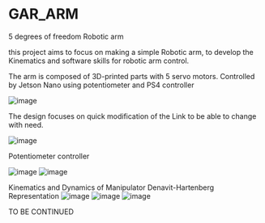 # GAR_ARM
5 degrees of freedom Robotic arm

this project aims to focus on making a simple Robotic arm, to develop the Kinematics and software skills for robotic arm control.

The arm is composed of 3D-printed parts with 5 servo motors. Controlled by Jetson Nano using potentiometer and PS4 controller

![image](https://github.com/EricMEP/GAR_ARM/assets/48544912/ba0ea11f-552c-48b2-90a3-93fecfb14a93)

The design focuses on quick modification of the Link to be able to change with need.

![image](https://github.com/EricMEP/GAR_ARM/assets/48544912/864d0446-a801-4c4f-9b34-9ec2a29c9c96)


Potentiometer controller

![image](https://github.com/EricMEP/GAR_ARM/assets/48544912/211ac714-a55a-4537-94e2-846ebf609710)
![image](https://github.com/EricMEP/GAR_ARM/assets/48544912/16887b15-d5b1-40ee-853e-11396ffd8f49)



Kinematics and Dynamics of Manipulator
Denavit-Hartenberg Representation 
![image](https://github.com/EricMEP/GAR_ARM/assets/48544912/05543b82-2e1a-4303-b394-7c88ef8e1476)
![image](https://github.com/EricMEP/GAR_ARM/assets/48544912/eb1ae837-e8dc-4e1f-ad56-9b62e51c67a0)
![image](https://github.com/EricMEP/GAR_ARM/assets/48544912/f0239eea-6362-4581-939d-d6769ba15879)

TO BE CONTINUED
